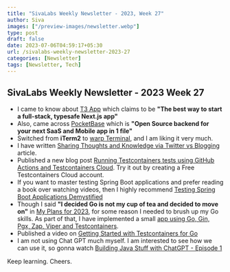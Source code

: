 ```yaml
---
title: "SivaLabs Weekly Newsletter - 2023, Week 27"
author: Siva
images: ["/preview-images/newsletter.webp"]
type: post
draft: false
date: 2023-07-06T04:59:17+05:30
url: /sivalabs-weekly-newsletter-2023-27
categories: [Newsletter]
tags: [Newsletter, Tech]
---
```


## SivaLabs Weekly Newsletter - 2023 Week 27

* I came to know about [T3 App](https://create.t3.gg/) which claims to be **"The best way to start a full-stack, typesafe Next.js app"**
* Also, came across [PocketBase](https://pocketbase.io/) which is **"Open Source backend for your next SaaS and Mobile app in 1 file"**
* Switched from **iTerm2** to [warp Terminal](https://www.warp.dev/), and I am liking it very much.
* I have written [Sharing Thoughts and Knowledge via Twitter vs Blogging](https://www.sivalabs.in/sharing-thoughts-and-knowledge-via-twitter-vs-blogging/) article.
* Published a new blog post [Running Testcontainers tests using GitHub Actions and Testcontainers Cloud](https://www.atomicjar.com/2023/06/running-testcontainers-tests-using-github-actions/). Try it out by creating a Free Testcontainers Cloud account.
* If you want to master testing Spring Boot applications and prefer reading a book over watching videos, then I highly recommend [Testing Spring Boot Applications Demystified](https://leanpub.com/testing-spring-boot-applications-demystified)
* Though I said **"I decided Go is not my cup of tea and decided to move on"** in [My Plans for 2023](https://www.sivalabs.in/my-plans-for-2023/), for some reason I needed to brush up my Go skills. 
  As part of that, I have implemented a small [app using Go, Gin, Pgx, Zap, Viper and Testcontainers](https://github.com/sivaprasadreddy/bookmarks-go).
* Published a video on [Getting Started with Testcontainers for Go](https://www.youtube.com/watch?v=PbV31aE-asU)
* I am not using Chat GPT much myself. I am interested to see how we can use it, so gonna watch [Building Java Stuff with ChatGPT - Episode 1](https://www.youtube.com/watch?v=I2wXog37PXY)

Keep learning. Cheers.
